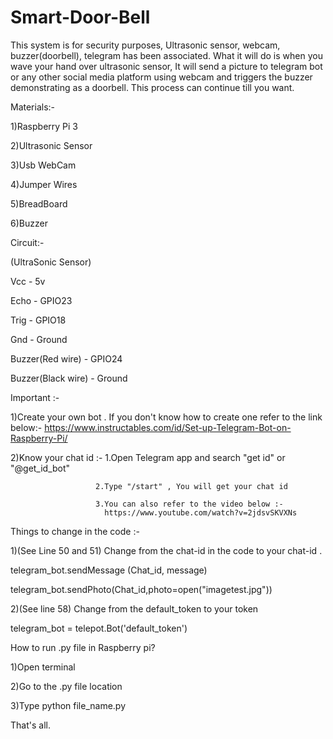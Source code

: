 # Smart-Door-Bell

This system is for security purposes, Ultrasonic sensor, webcam, buzzer(doorbell), telegram has been associated.
What it will do is when you wave your hand over ultrasonic sensor, It will send a picture to telegram bot or any other social media platform using webcam and triggers the buzzer demonstrating as a doorbell. This process can continue till you want.

Materials:-

1)Raspberry Pi 3

2)Ultrasonic Sensor

3)Usb WebCam

4)Jumper Wires

5)BreadBoard

6)Buzzer

Circuit:-

(UltraSonic Sensor)

Vcc - 5v

Echo - GPIO23

Trig - GPIO18

Gnd - Ground

Buzzer(Red wire) - GPIO24

Buzzer(Black wire) - Ground

Important :-

1)Create your own bot . If you don't know how to create one refer to the link below:- https://www.instructables.com/id/Set-up-Telegram-Bot-on-Raspberry-Pi/

2)Know your chat id :- 1.Open Telegram app and search "get id" or "@get_id_bot"

                       2.Type "/start" , You will get your chat id
                   
                       3.You can also refer to the video below :-
                         https://www.youtube.com/watch?v=2jdsvSKVXNs
Things to change in the code :-

1)(See Line 50 and 51) Change from the chat-id in the code to your chat-id .

telegram_bot.sendMessage (Chat_id, message)

telegram_bot.sendPhoto(Chat_id,photo=open("imagetest.jpg"))

2)(See line 58) Change from the default_token to your token

telegram_bot = telepot.Bot('default_token')

How to run .py file in Raspberry pi?

1)Open terminal

2)Go to the .py file location

3)Type python file_name.py

That's all.
